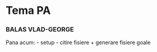 # Tema PA
### BALAS VLAD-GEORGE

Pana acum:
    - setup
    - citire fisiere + generare fisiere goale